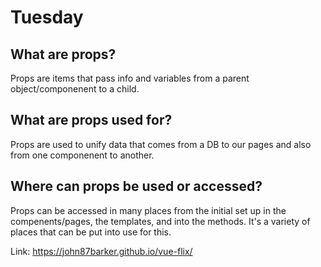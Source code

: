 # Tuesday

## What are props?
Props are items that pass info and variables from a parent object/componenent to a child. 
## What are props used for?
Props are used to unify data that comes from a DB to our pages and also from one componenent to another.
## Where can props be used or accessed?
Props can be accessed in many places from the initial set up in the compenents/pages, the templates, and into the methods. It's a variety of places that can be put into use for this.


Link: https://john87barker.github.io/vue-flix/